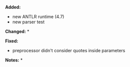 **Added:**
* new ANTLR runtime (4.7)
* new parser test

**Changed:**
* 

**Fixed:**
* preprocessor didn't consider quotes inside parameters

**Notes:**
* 
